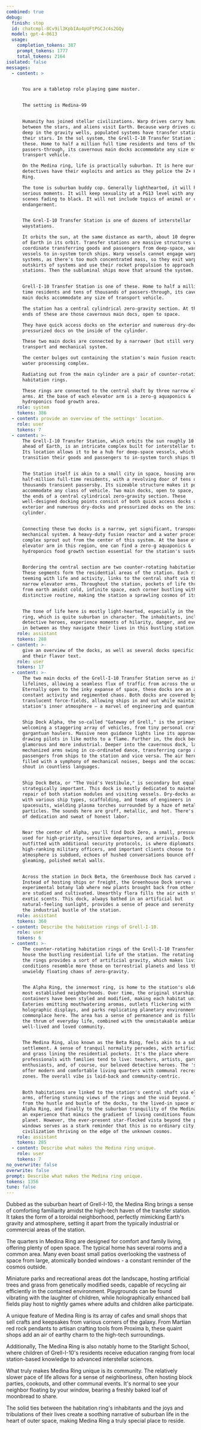 ```yaml
---
combined: true
debug:
  finish: stop
  id: chatcmpl-8Cv9il3KpbIAu4pUFtPGCJc4s2GQy
  model: gpt-4-0613
  usage:
    completion_tokens: 387
    prompt_tokens: 1777
    total_tokens: 2164
isolated: false
messages:
  - content: >


      You are a tabletop role playing game master.


      The setting is Medina-99


      Humanity has joined stellar civilizations. Warp drives carry humans
      between the stars, and aliens visit Earth. Because warp drives cannot come
      deep in the gravity wells, populated systems have transfer stations around
      their stars. In the sol system, the Grell-I-10 Transfer Station is one of
      these. Home to half a million full time residents and tens of thousands of
      passers-through, its cavernous main docks accommodate any size of
      transport vehicle.

      On the Medina ring, life is practically suburban. It is here our hero
      detectives have their exploits and antics as they police the Z+ Habitation
      Ring.

      The tone is suburban buddy cop. Generally lighthearted, it will have some
      serious moments. It will keep sexuality at a PG13 level with any sexual
      scenes fading to black. It will not include topics of animal or child
      endangerment.


      The Grel-I-10 Transfer Station is one of dozens of interstellar
      waystations.

      It orbits the sun, at the same distance as earth, about 10 degrees ahead
      of Earth in its orbit. Transfer stations are massive structures which
      coordinate transferring goods and passengers from deep-space, warp capable
      vessels to in-system torch ships. Warp vessels cannot engage warp while in
      systems, as there's too much concentrated mass, so they exit warp at the
      outskirts of systems and use their rocket propulsion to approach the
      stations. Then the subluminal ships move that around the system.


      Grell-I-10 Transfer Station is one of these. Home to half a million full
      time residents and tens of thousands of passers-through, its cavernous
      main docks accommodate any size of transport vehicle.

      The station has a central cylindrical zero-gravity section. At the two
      ends of these are those cavernous main docs, open to space.

      They have quick access docks on the exterior and numerous dry-docks and
      pressurized docs on the inside of the cylinder.

      These two main docks are connected by a narrower (but still very large)
      transport and mechanical system.

      The center bulges out containing the station's main fusion reactor and
      water processing complex.

      Radiating out from the main cylinder are a pair of counter-rotating
      habitation rings.

      These rings are connected to the central shaft by three narrow elevator
      arms. At the base of each elevator arm is a zero-g aquaponics &
      hydroponics food growth area.
    role: system
    tokens: 386
  - content: provide an overview of the settings' location.
    role: user
    tokens: 7
  - content: >-
      The Grell-I-10 Transfer Station, which orbits the sun roughly 10 degrees
      ahead of Earth, is an intricate complex built for interstellar transfers.
      Its location allows it to be a hub for deep-space vessels, which
      transition their goods and passengers to in-system torch ships there. 


      The Station itself is akin to a small city in space, housing around a
      half-million full-time residents, with a revolving door of tens of
      thousands transient passersby. Its sizeable structure makes it possible to
      accommodate any class of vehicle. Two main docks, open to space, lie at
      the ends of a central cylindrical zero-gravity section. These
      well-designed docking points consist of both quick access docks on the
      exterior and numerous dry-docks and pressurized docks on the inside of the
      cylinder. 


      Connecting these two docks is a narrow, yet significant, transport and
      mechanical system. A heavy-duty fusion reactor and a water processing
      complex sprout out from the center of this system. At the base of each
      elevator arm in this region, one can find a zero-g aquaponics &
      hydroponics food growth section essential for the station's sustenance. 


      Bordering the central section are two counter-rotating habitation rings.
      These segments form the residential areas of the station. Each ring,
      teeming with life and activity, links to the central shaft via three
      narrow elevator arms. Throughout the station, pockets of life thrive away
      from earth amidst cold, infinite space, each corner bustling with its
      distinctive routine, making the station a sprawling cosmos of its own. 


      The tone of life here is mostly light-hearted, especially in the Medina
      ring, which is quite suburban in character. The inhabitants, including our
      detective heroes, experience moments of hilarity, danger, and everything
      in between as they navigate their lives in this bustling station.
    role: assistant
    tokens: 288
  - content: >-
      give an overview of the docks, as well as several docks specific locations
      and their flavor text.
    role: user
    tokens: 17
  - content: >-
      The two main docks of the Grell-I-10 Transfer Station serve as its
      lifelines, allowing a seamless flux of traffic from across the universe.
      Eternally open to the inky expanse of space, these docks are an avatar of
      constant activity and regimented chaos. Both docks are covered by massive
      translucent force-fields, allowing ships in and out while maintaining the
      station's inner atmosphere – a marvel of engineering and quantum physics.


      Ship Dock Alpha, the so-called "Gateway of Grell," is the primary dock,
      welcoming a staggering array of vehicles, from tiny personal craft to
      gargantuan haulers. Massive neon guidance lights line its approach,
      drawing pilots in like moths to a flame. Further in, the dock becomes less
      glamorous and more industrial. Deeper into the cavernous dock, large,
      mechanized arms swing in co-ordinated dance, transferring cargo and
      passengers from ships to the station and vice versa. The air here is
      filled with a symphony of mechanical noises, beeps and the occasional
      shout in countless languages.


      Ship Dock Beta, or "The Void's Vestibule," is secondary but equally
      strategically important. This dock is mostly dedicated to maintenance and
      repair of both station modules and visiting vessels. Dry-docks are filled
      with various ship types, scaffolding, and teams of engineers in
      spacesuits, wielding plasma torches surrounded by a haze of metal
      particles. The sounds here are gruff, metallic, and hot. There's a sense
      of dedication and sweat of honest labor.


      Near the center of Alpha, you'll find Dock Zero, a small, pressurized dock
      used for high-priority, sensitive departures, and arrivals. Dock Zero,
      outfitted with additional security protocols, is where diplomats,
      high-ranking military officers, and important clients choose to dock. The
      atmosphere is subdued, echoes of hushed conversations bounce off the
      gleaming, polished metal walls.


      Across the station in Dock Beta, the Greenhouse Dock has carved a niche.
      Instead of hosting ships or freight, the Greenhouse Dock serves as an
      experimental botany lab where new plants brought back from other worlds
      are studied and cultivated. Unearthly flora fills the air with strange,
      exotic scents. This dock, always bathed in an artificial but
      natural-feeling sunlight, provides a sense of peace and serenity amidst
      the industrial bustle of the station.
    role: assistant
    tokens: 360
  - content: Describe the habitation rings of Grell-I-10.
    role: user
    tokens: 6
  - content: >-
      The counter-rotating habitation rings of the Grell-I-10 Transfer Station
      house the bustling residential life of the station. The rotating nature of
      the rings provides a sort of artificial gravity, which makes living
      conditions resemble more those on terrestrial planets and less the
      unwieldy floating chaos of zero-gravity.


      The Alpha Ring, the innermost ring, is home to the station's oldest and
      most established neighborhoods. Over time, the original starship
      containers have been styled and modified, making each habitat unique.
      Eateries emitting mouthwatering aromas, outlets flickering with
      holographic displays, and parks replicating planetary environments are
      commonplace here. The area has a sense of permanence and is filled with
      the thrum of everyday life, combined with the unmistakable ambiance of a
      well-lived and loved community.


      The Medina Ring, also known as the Beta Ring, feels akin to a suburban
      settlement. A sense of tranquil normality pervades, with artificial trees
      and grass lining the residential pockets. It's the place where
      professionals with families tend to live: teachers, artists, gardening
      enthusiasts, and, of course, our beloved detective heroes. The 'suburbs'
      offer modern and comfortable living quarters with communal recreation
      zones. The overall vibe is laid-back and community-centric.


      Both habitations are linked to the station's central shaft via elevator
      arms, offering stunning views of the rings and the void beyond. Traveling
      from the hustle and bustle of the docks, to the lived-in space of the
      Alpha Ring, and finally to the suburban tranquility of the Medina Ring, is
      an experience that mimics the gradient of living conditions found on any
      planet. However, the ever-present star-flecked vista beyond the panoramic
      windows serves as a stark reminder that this is no ordinary city, but
      civilization thriving on the edge of the unknown cosmos.
    role: assistant
    tokens: 285
  - content: Describe what makes the Medina ring unique.
    role: user
    tokens: 7
no_overwrite: false
overwrite: false
prompt: Describe what makes the Medina ring unique.
tokens: 1356
tune: false
---
```

Dubbed as the suburban heart of Grell-I-10, the Medina Ring brings a sense of comforting familiarity amidst the high-tech haven of the transfer station. It takes the form of a toroidal neighborhood, perfectly mimicking Earth's gravity and atmosphere, setting it apart from the typically industrial or commercial areas of the station.

The quarters in Medina Ring are designed for comfort and family living, offering plenty of open space. The typical home has several rooms and a common area. Many even boast small patios overlooking the vastness of space from large, atomically bonded windows - a constant reminder of the cosmos outside. 

Miniature parks and recreational areas dot the landscape, hosting artificial trees and grass from genetically modified seeds, capable of recycling air efficiently in the contained environment. Playgrounds can be found vibrating with the laughter of children, while holographically enhanced ball fields play host to nightly games where adults and children alike participate.

A unique feature of Medina Ring is its array of cafes and small shops that sell crafts and keepsakes from various corners of the galaxy. From Martian red rock pendants to artisan crafting tools from Proxima b, these quaint shops add an air of earthy charm to the high-tech surroundings.

Additionally, The Medina Ring is also notably home to the Starlight School, where children of Grell-I-10's residents receive education ranging from local station-based knowledge to advanced interstellar sciences. 

What truly makes Medina Ring unique is its community. The relatively slower pace of life allows for a sense of neighborliness, often hosting block parties, cookouts, and other communal events. It's normal to see your neighbor floating by your window, bearing a freshly baked loaf of moonbread to share. 

The solid ties between the habitation ring's inhabitants and the joys and tribulations of their lives create a soothing narrative of suburban life in the heart of outer space, making Medina Ring a truly special place to reside.